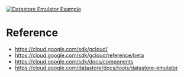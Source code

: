 [![Datastore Emulator Example](https://github.com/otiai10/datastore-emulator-playground/actions/workflows/emulator-example.yml/badge.svg)](https://github.com/otiai10/datastore-emulator-playground/actions/workflows/emulator-example.yml)

# Reference

- https://cloud.google.com/sdk/gcloud/
- https://cloud.google.com/sdk/gcloud/reference/beta
- https://cloud.google.com/sdk/docs/components
- https://cloud.google.com/datastore/docs/tools/datastore-emulator
